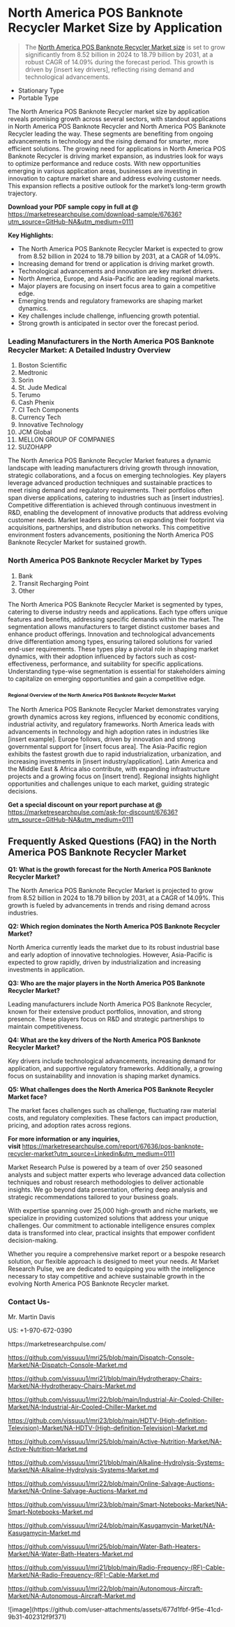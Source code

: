 <h1>North America POS Banknote Recycler Market&nbsp;Size by Application</h1><blockquote><p>The <a href="https://marketresearchpulse.com/download-sample/67636?utm_source=GitHub-NA&amp;utm_medium=0111">North America POS Banknote Recycler Market size</a> is set to grow significantly from 8.52 billion in 2024 to 18.79 billion by 2031, at a robust CAGR of 14.09% during the forecast period. This growth is driven by [insert key drivers], reflecting rising demand and technological advancements.</p></blockquote><ul><li>Stationary Type<li> Portable Type</li></ul><p>The North America POS Banknote Recycler market size by application reveals promising growth across several sectors, with standout applications in North America POS Banknote Recycler and North America POS Banknote Recycler leading the way. These segments are benefiting from ongoing advancements in technology and the rising demand for smarter, more efficient solutions. The growing need for applications in North America POS Banknote Recycler is driving market expansion, as industries look for ways to optimize performance and reduce costs. With new opportunities emerging in various application areas, businesses are investing in innovation to capture market share and address evolving customer needs. This expansion reflects a positive outlook for the market’s long-term growth trajectory.</p><p><strong>Download your PDF sample copy in full at @ </strong><a href="https://marketresearchpulse.com/download-sample/67636?utm_source=GitHub-NA&amp;utm_medium=0111">https://marketresearchpulse.com/download-sample/67636?utm_source=GitHub-NA&amp;utm_medium=0111</a></p><p><strong>Key Highlights: </strong></p><ul><li>The North America POS Banknote Recycler Market is expected to grow from 8.52 billion in 2024 to 18.79 billion by 2031, at a CAGR of 14.09%.</li><li>Increasing demand for trend or application is driving market growth.</li><li>Technological advancements and innovation are key market drivers.</li><li>North America, Europe, and Asia-Pacific are leading regional markets.</li><li>Major players are focusing on insert focus area to gain a competitive edge.</li><li>Emerging trends and regulatory frameworks are shaping market dynamics.</li><li>Key challenges include challenge, influencing growth potential.</li><li>Strong growth is anticipated in sector over the forecast period.</li></ul><h3>Leading Manufacturers in the North America POS Banknote Recycler Market: A Detailed Industry Overview</h3><ol><li>Boston Scientific</li><li>Medtronic</li><li>Sorin</li><li>St. Jude Medical</li><li>Terumo</li><li>Cash Phenix</li><li>CI Tech Components</li><li>Currency Tech</li><li>Innovative Technology</li><li>JCM Global</li><li>MELLON GROUP OF COMPANIES</li><li>SUZOHAPP</li></ol><div class="flex max-w-full flex-col flex-grow"><div class="min-h-8 text-message flex w-full flex-col items-end gap-2 whitespace-normal break-words [.text-message+&amp;]:mt-5" dir="auto" data-message-author-role="assistant" data-message-id="fd8432e4-4910-450d-b182-61b7bfb0a01f" data-message-model-slug="gpt-4o"><div class="flex w-full flex-col gap-1 empty:hidden first:pt-[3px]"><div class="markdown prose w-full break-words dark:prose-invert light"><p>The North America POS Banknote Recycler Market features a dynamic landscape with leading manufacturers driving growth through innovation, strategic collaborations, and a focus on emerging technologies. Key players leverage advanced production techniques and sustainable practices to meet rising demand and regulatory requirements. Their portfolios often span diverse applications, catering to industries such as [insert industries]. Competitive differentiation is achieved through continuous investment in R&amp;D, enabling the development of innovative products that address evolving customer needs. Market leaders also focus on expanding their footprint via acquisitions, partnerships, and distribution networks. This competitive environment fosters advancements, positioning the North America POS Banknote Recycler Market for sustained growth.</p></div></div></div></div><h3>North America POS Banknote Recycler Market by Types</h3><ol><li>Bank<li> Transit Recharging Point<li> Other</li></ol><div class="flex max-w-full flex-col flex-grow"><div class="min-h-8 text-message flex w-full flex-col items-end gap-2 whitespace-normal break-words [.text-message+&amp;]:mt-5" dir="auto" data-message-author-role="assistant" data-message-id="084470be-0bb7-4664-bddf-5156b4f41249" data-message-model-slug="gpt-4o-mini"><div class="flex w-full flex-col gap-1 empty:hidden first:pt-[3px]"><div class="markdown prose w-full break-words dark:prose-invert light"><p>The North America POS Banknote Recycler Market is segmented by types, catering to diverse industry needs and applications. Each type offers unique features and benefits, addressing specific demands within the market. The segmentation allows manufacturers to target distinct customer bases and enhance product offerings. Innovation and technological advancements drive differentiation among types, ensuring tailored solutions for varied end-user requirements. These types play a pivotal role in shaping market dynamics, with their adoption influenced by factors such as cost-effectiveness, performance, and suitability for specific applications. Understanding type-wise segmentation is essential for stakeholders aiming to capitalize on emerging opportunities and gain a competitive edge.</p></div></div></div></div><h3><span style="font-size: 11px;">Regional Overview of the North America POS Banknote Recycler Market</span></h3><div class="flex max-w-full flex-col flex-grow"><div class="min-h-8 text-message flex w-full flex-col items-end gap-2 whitespace-normal break-words [.text-message+&amp;]:mt-5" dir="auto" data-message-author-role="assistant" data-message-id="e9038762-ce64-4e30-91c9-9bd413514231" data-message-model-slug="gpt-4o-mini"><div class="flex w-full flex-col gap-1 empty:hidden first:pt-[3px]"><div class="markdown prose w-full break-words dark:prose-invert light"><p>The North America POS Banknote Recycler Market demonstrates varying growth dynamics across key regions, influenced by economic conditions, industrial activity, and regulatory frameworks. North America leads with advancements in technology and high adoption rates in industries like [insert example]. Europe follows, driven by innovation and strong governmental support for [insert focus area]. The Asia-Pacific region exhibits the fastest growth due to rapid industrialization, urbanization, and increasing investments in [insert industry/application]. Latin America and the Middle East &amp; Africa also contribute, with expanding infrastructure projects and a growing focus on [insert trend]. Regional insights highlight opportunities and challenges unique to each market, guiding strategic decisions.</p></div></div></div></div><p><strong>Get a special discount on your report purchase at @ </strong><a href="https://marketresearchpulse.com/ask-for-discount/67636?utm_source=GitHub-NA&amp;utm_medium=0111">https://marketresearchpulse.com/ask-for-discount/67636?utm_source=GitHub-NA&amp;utm_medium=0111</a></p><h2>Frequently Asked Questions (FAQ) in the North America POS Banknote Recycler Market</h2><p><strong>Q1: What is the growth forecast for the North America POS Banknote Recycler Market?</strong></p><p>The North America POS Banknote Recycler Market is projected to grow from 8.52 billion in 2024 to 18.79 billion by 2031, at a CAGR of 14.09%. This growth is fueled by advancements in trends and rising demand across industries.</p><p><strong>Q2: Which region dominates the North America POS Banknote Recycler Market?</strong></p><p>North America currently leads the market due to its robust industrial base and early adoption of innovative technologies. However, Asia-Pacific is expected to grow rapidly, driven by industrialization and increasing investments in application.</p><p><strong>Q3: Who are the major players in the North America POS Banknote Recycler Market?</strong></p><p>Leading manufacturers include North America POS Banknote Recycler, known for their extensive product portfolios, innovation, and strong presence. These players focus on R&amp;D and strategic partnerships to maintain competitiveness.</p><p><strong>Q4: What are the key drivers of the North America POS Banknote Recycler Market?</strong></p><p>Key drivers include technological advancements, increasing demand for application, and supportive regulatory frameworks. Additionally, a growing focus on sustainability and innovation is shaping market dynamics.</p><p><strong>Q5: What challenges does the North America POS Banknote Recycler Market face?</strong></p><p>The market faces challenges such as challenge, fluctuating raw material costs, and regulatory complexities. These factors can impact production, pricing, and adoption rates across regions.</p><p><strong>For more information or any inquiries, visit&nbsp;</strong><a href="https://marketresearchpulse.com/report/67636/pos-banknote-recycler-market?utm_source=Linkedin&utm_medium=0111">https://marketresearchpulse.com/report/67636/pos-banknote-recycler-market?utm_source=Linkedin&utm_medium=0111</a></p><p>Market Research Pulse is powered by a team of over 250 seasoned analysts and subject matter experts who leverage advanced data collection techniques and robust research methodologies to deliver actionable insights. We go beyond data presentation, offering deep analysis and strategic recommendations tailored to your business goals.</p><p>With expertise spanning over 25,000 high-growth and niche markets, we specialize in providing customized solutions that address your unique challenges. Our commitment to actionable intelligence ensures complex data is transformed into clear, practical insights that empower confident decision-making.</p><p>Whether you require a comprehensive market report or a bespoke research solution, our flexible approach is designed to meet your needs. At Market Research Pulse, we are dedicated to equipping you with the intelligence necessary to stay competitive and achieve sustainable growth in the evolving North America POS Banknote Recycler market.</p><h3><strong>Contact Us-</strong></h3><p>Mr. Martin Davis</p><p>US: +1-970-672-0390</p><p>https://marketresearchpulse.com/</p><p><a href="https://github.com/vissuuu1/mri25/blob/main/Dispatch-Console-Market/NA-Dispatch-Console-Market.md">https://github.com/vissuuu1/mri25/blob/main/Dispatch-Console-Market/NA-Dispatch-Console-Market.md</a></p><p><a href="https://github.com/vissuuu1/mri21/blob/main/Hydrotherapy-Chairs-Market/NA-Hydrotherapy-Chairs-Market.md">https://github.com/vissuuu1/mri21/blob/main/Hydrotherapy-Chairs-Market/NA-Hydrotherapy-Chairs-Market.md</a></p><p><a href="https://github.com/vissuuu1/mri22/blob/main/Industrial-Air-Cooled-Chiller-Market/NA-Industrial-Air-Cooled-Chiller-Market.md">https://github.com/vissuuu1/mri22/blob/main/Industrial-Air-Cooled-Chiller-Market/NA-Industrial-Air-Cooled-Chiller-Market.md</a></p><p><a href="https://github.com/vissuuu1/mri23/blob/main/HDTV-(High-definition-Television)-Market/NA-HDTV-(High-definition-Television)-Market.md">https://github.com/vissuuu1/mri23/blob/main/HDTV-(High-definition-Television)-Market/NA-HDTV-(High-definition-Television)-Market.md</a></p><p><a href="https://github.com/vissuuu1/mri25/blob/main/Active-Nutrition-Market/NA-Active-Nutrition-Market.md">https://github.com/vissuuu1/mri25/blob/main/Active-Nutrition-Market/NA-Active-Nutrition-Market.md</a></p><p><a href="https://github.com/vissuuu1/mri21/blob/main/Alkaline-Hydrolysis-Systems-Market/NA-Alkaline-Hydrolysis-Systems-Market.md">https://github.com/vissuuu1/mri21/blob/main/Alkaline-Hydrolysis-Systems-Market/NA-Alkaline-Hydrolysis-Systems-Market.md</a></p><p><a href="https://github.com/vissuuu1/mri22/blob/main/Online-Salvage-Auctions-Market/NA-Online-Salvage-Auctions-Market.md">https://github.com/vissuuu1/mri22/blob/main/Online-Salvage-Auctions-Market/NA-Online-Salvage-Auctions-Market.md</a></p><p><a href="https://github.com/vissuuu1/mri23/blob/main/Smart-Notebooks-Market/NA-Smart-Notebooks-Market.md">https://github.com/vissuuu1/mri23/blob/main/Smart-Notebooks-Market/NA-Smart-Notebooks-Market.md</a></p><p><a href="https://github.com/vissuuu1/mri24/blob/main/Kasugamycin-Market/NA-Kasugamycin-Market.md">https://github.com/vissuuu1/mri24/blob/main/Kasugamycin-Market/NA-Kasugamycin-Market.md</a></p><p><a href="https://github.com/vissuuu1/mri25/blob/main/Water-Bath-Heaters-Market/NA-Water-Bath-Heaters-Market.md">https://github.com/vissuuu1/mri25/blob/main/Water-Bath-Heaters-Market/NA-Water-Bath-Heaters-Market.md</a></p><p><a href="https://github.com/vissuuu1/mri21/blob/main/Radio-Frequency-(RF)-Cable-Market/NA-Radio-Frequency-(RF)-Cable-Market.md">https://github.com/vissuuu1/mri21/blob/main/Radio-Frequency-(RF)-Cable-Market/NA-Radio-Frequency-(RF)-Cable-Market.md</a></p><p><a href="https://github.com/vissuuu1/mri22/blob/main/Autonomous-Aircraft-Market/NA-Autonomous-Aircraft-Market.md">https://github.com/vissuuu1/mri22/blob/main/Autonomous-Aircraft-Market/NA-Autonomous-Aircraft-Market.md</a></p>
![image](https://github.com/user-attachments/assets/677d1fbf-9f5e-41cd-9b31-402312f9f371)
